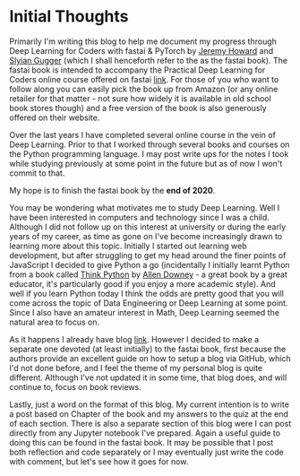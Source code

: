 Initial Thoughts
===

Primarily I'm writing this blog to help me document my progress through Deep Learning for Coders with fastai & PyTorch by [Jeremy Howard](https://twitter.com/jeremyphoward?s=20) and [Slyian Gugger](https://twitter.com/GuggerSylvain?s=20) (which I shall henceforth refer to the as the fastai book). The fastai book is intended to accompany the Practical Deep Learning for Coders
online course offered on fastai [link](https://course.fast.ai/). For those of you who want to follow along you can easily pick the book up from Amazon (or any online retailer for that matter - not sure how widely it is available in old school book stores though) and a free version of the book is also generously offered on their website.

Over the last years I have completed several online course in the vein of Deep Learning. Prior to that I worked through several books and courses on the Python programming language. I may post write ups for the notes I took while studying previously at some point in the future but as of now I won't commit to that. 

My hope is to finish the fastai book by the **end of 2020**.

You may be wondering what motivates me to study Deep Learning. Well I have been interested  in computers and technology since I was a child. Although I did not follow up on this interest at university or during the early years of my career, as time as gone on I've become increasingly drawn to learning more about this topic. Initially I started out learning web development, but after struggling to get my head around the finer points of JavaScript I decided to give Python a go (incidentally I initially learnt Python from a book called [Think Python](https://greenteapress.com/wp/think-python/) by [Allen Downey](https://twitter.com/AllenDowney?s=20) - a great book by a great educator, it's particularly good if you enjoy a more academic style). And well if you learn Python today I think the odds are pretty good that you will come across the topic of Data Engineering or Deep Learning at some point. Since I also have an amateur interest in Math, Deep Learning seemed the natural area to focus on.

As it happens I already have blog [link](https://sammcdonald.me/miscreviews). However I decided to make a separate one devoted (at least initially) to the fastai book, first because the authors provide an excellent guide on how to setup a blog via GitHub, which I'd not done before, and I feel the theme of my personal blog is quite different. Although I've not updated it in some time, that blog does, and will continue to, focus on book reviews. 

Lastly, just a word on the format of this blog. My current intention is to write a post based on Chapter of the book and my answers to the quiz at the end of each section. There is also a separate section of this blog were I can post directly from any Jupyter notebook I've prepared. Again a useful guide to doing this can be found in the fastai book. It may be possible that I post both reflection and code separately or I may eventually just write the code with comment, but let's see how it goes for now.  
